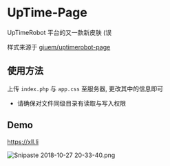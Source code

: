 
# UpTime-Page

UpTimeRobot 平台的又一款新皮肤 (误

样式来源于 [giuem/uptimerobot-page](https://github.com/giuem/uptimerobot-page)

## 使用方法

上传 ```index.php``` 与 ```app.css``` 至服务器, 更改其中的信息即可
+ 请确保对文件同级目录有读取与写入权限

## Demo

https://xll.li

![Snipaste 2018-10-27 20-33-40.png](https://i.loli.net/2018/10/27/5bd45b95a8dfe.png)
